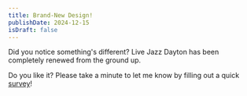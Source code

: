 ```yaml
---
title: Brand-New Design!
publishDate: 2024-12-15
isDraft: false
---
```


Did you notice something's different? Live Jazz Dayton has been completely renewed from the ground up. 

Do you like it? Please take a minute to let me know by filling out a quick [survey](/survey)!